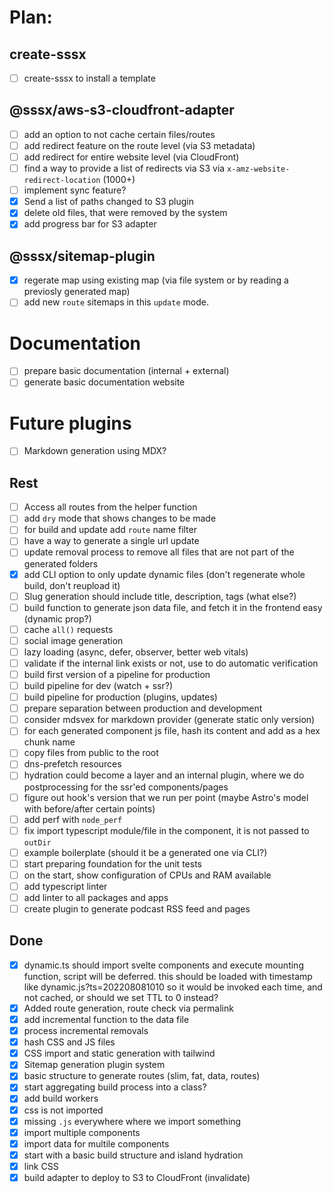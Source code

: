 # Plan:

## create-sssx

- [ ] create-sssx to install a template

## @sssx/aws-s3-cloudfront-adapter

- [ ] add an option to not cache certain files/routes
- [ ] add redirect feature on the route level (via S3 metadata)
- [ ] add redirect for entire website level (via CloudFront)
- [ ] find a way to provide a list of redirects via S3 via `x-amz-website-redirect-location` (1000+)
- [ ] implement sync feature?
- [x] Send a list of paths changed to S3 plugin
- [x] delete old files, that were removed by the system
- [x] add progress bar for S3 adapter

## @sssx/sitemap-plugin

- [x] regerate map using existing map (via file system or by reading a previosly generated map)
- [ ] add new `route` sitemaps in this `update` mode.

# Documentation

- [ ] prepare basic documentation (internal + external)
- [ ] generate basic documentation website

# Future plugins

- [ ] Markdown generation using MDX?

## Rest

- [ ] Access all routes from the helper function
- [ ] add `dry` mode that shows changes to be made
- [ ] for build and update add `route` name filter
- [ ] have a way to generate a single url update
- [ ] update removal process to remove all files that are not part of the generated folders
- [x] add CLI option to only update dynamic files (don't regenerate whole build, don't reupload it)
- [ ] Slug generation should include title, description, tags (what else?)
- [ ] build function to generate json data file, and fetch it in the frontend easy (dynamic prop?)
- [ ] cache `all()` requests
- [ ] social image generation
- [ ] lazy loading (async, defer, observer, better web vitals)
- [ ] validate if the internal link exists or not, use <Link> to do automatic verification
- [ ] build first version of a pipeline for production
- [ ] build pipeline for dev (watch + ssr?)
- [ ] build pipeline for production (plugins, updates)
- [ ] prepare separation between production and development
- [ ] consider mdsvex for markdown provider (generate static only version)
- [ ] for each generated component js file, hash its content and add as a hex chunk name
- [ ] copy files from public to the root
- [ ] dns-prefetch resources
- [ ] hydration could become a layer and an internal plugin, where we do postprocessing for the ssr'ed components/pages
- [ ] figure out hook's version that we run per point (maybe Astro's model with before/after certain points)
- [ ] add perf with `node_perf`
- [ ] fix import typescript module/file in the component, it is not passed to `outDir`
- [ ] example boilerplate (should it be a generated one via CLI?)
- [ ] start preparing foundation for the unit tests
- [ ] on the start, show configuration of CPUs and RAM available
- [ ] add typescript linter
- [ ] add linter to all packages and apps
- [ ] create plugin to generate podcast RSS feed and pages

## Done

- [x] dynamic.ts should import svelte components and execute mounting function, script will be deferred. this should be loaded with timestamp like dynamic.js?ts=202208081010 so it would be invoked each time, and not cached, or should we set TTL to 0 instead?
- [x] Added route generation, route check via permalink
- [x] add incremental function to the data file
- [x] process incremental removals
- [x] hash CSS and JS files
- [x] CSS import and static generation with tailwind
- [x] Sitemap generation plugin system
- [x] basic structure to generate routes (slim, fat, data, routes)
- [x] start aggregating build process into a class?
- [x] add build workers
- [x] css is not imported
- [x] missing `.js` everywhere where we import something
- [x] import multiple components
- [x] import data for multile components
- [x] start with a basic build structure and island hydration
- [x] link CSS
- [x] build adapter to deploy to S3 to CloudFront (invalidate)
